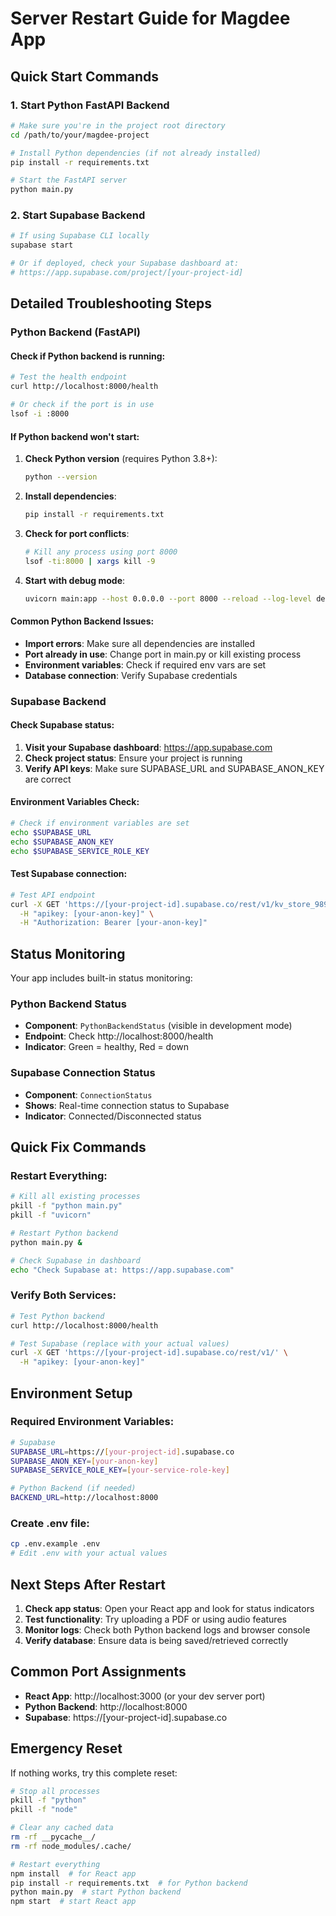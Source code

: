 # Server Restart Guide for Magdee App

## Quick Start Commands

### 1. Start Python FastAPI Backend
```bash
# Make sure you're in the project root directory
cd /path/to/your/magdee-project

# Install Python dependencies (if not already installed)
pip install -r requirements.txt

# Start the FastAPI server
python main.py
```

### 2. Start Supabase Backend
```bash
# If using Supabase CLI locally
supabase start

# Or if deployed, check your Supabase dashboard at:
# https://app.supabase.com/project/[your-project-id]
```

## Detailed Troubleshooting Steps

### Python Backend (FastAPI)

#### Check if Python backend is running:
```bash
# Test the health endpoint
curl http://localhost:8000/health

# Or check if the port is in use
lsof -i :8000
```

#### If Python backend won't start:
1. **Check Python version** (requires Python 3.8+):
   ```bash
   python --version
   ```

2. **Install dependencies**:
   ```bash
   pip install -r requirements.txt
   ```

3. **Check for port conflicts**:
   ```bash
   # Kill any process using port 8000
   lsof -ti:8000 | xargs kill -9
   ```

4. **Start with debug mode**:
   ```bash
   uvicorn main:app --host 0.0.0.0 --port 8000 --reload --log-level debug
   ```

#### Common Python Backend Issues:
- **Import errors**: Make sure all dependencies are installed
- **Port already in use**: Change port in main.py or kill existing process
- **Environment variables**: Check if required env vars are set
- **Database connection**: Verify Supabase credentials

### Supabase Backend

#### Check Supabase status:
1. **Visit your Supabase dashboard**: https://app.supabase.com
2. **Check project status**: Ensure your project is running
3. **Verify API keys**: Make sure SUPABASE_URL and SUPABASE_ANON_KEY are correct

#### Environment Variables Check:
```bash
# Check if environment variables are set
echo $SUPABASE_URL
echo $SUPABASE_ANON_KEY
echo $SUPABASE_SERVICE_ROLE_KEY
```

#### Test Supabase connection:
```bash
# Test API endpoint
curl -X GET 'https://[your-project-id].supabase.co/rest/v1/kv_store_989ff5a9' \
  -H "apikey: [your-anon-key]" \
  -H "Authorization: Bearer [your-anon-key]"
```

## Status Monitoring

Your app includes built-in status monitoring:

### Python Backend Status
- **Component**: `PythonBackendStatus` (visible in development mode)
- **Endpoint**: Check http://localhost:8000/health
- **Indicator**: Green = healthy, Red = down

### Supabase Connection Status  
- **Component**: `ConnectionStatus`
- **Shows**: Real-time connection status to Supabase
- **Indicator**: Connected/Disconnected status

## Quick Fix Commands

### Restart Everything:
```bash
# Kill all existing processes
pkill -f "python main.py"
pkill -f "uvicorn"

# Restart Python backend
python main.py &

# Check Supabase in dashboard
echo "Check Supabase at: https://app.supabase.com"
```

### Verify Both Services:
```bash
# Test Python backend
curl http://localhost:8000/health

# Test Supabase (replace with your actual values)
curl -X GET 'https://[your-project-id].supabase.co/rest/v1/' \
  -H "apikey: [your-anon-key]"
```

## Environment Setup

### Required Environment Variables:
```bash
# Supabase
SUPABASE_URL=https://[your-project-id].supabase.co
SUPABASE_ANON_KEY=[your-anon-key]
SUPABASE_SERVICE_ROLE_KEY=[your-service-role-key]

# Python Backend (if needed)
BACKEND_URL=http://localhost:8000
```

### Create .env file:
```bash
cp .env.example .env
# Edit .env with your actual values
```

## Next Steps After Restart

1. **Check app status**: Open your React app and look for status indicators
2. **Test functionality**: Try uploading a PDF or using audio features
3. **Monitor logs**: Check both Python backend logs and browser console
4. **Verify database**: Ensure data is being saved/retrieved correctly

## Common Port Assignments
- **React App**: http://localhost:3000 (or your dev server port)
- **Python Backend**: http://localhost:8000
- **Supabase**: https://[your-project-id].supabase.co

## Emergency Reset

If nothing works, try this complete reset:
```bash
# Stop all processes
pkill -f "python"
pkill -f "node"

# Clear any cached data
rm -rf __pycache__/
rm -rf node_modules/.cache/

# Restart everything
npm install  # for React app
pip install -r requirements.txt  # for Python backend
python main.py  # start Python backend
npm start  # start React app
```